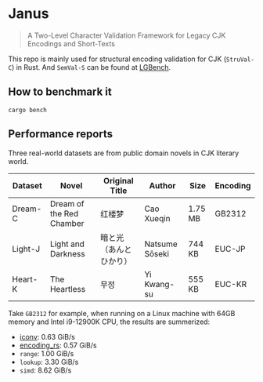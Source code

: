 # Janus

> A Two-Level Character Validation Framework
for Legacy CJK Encodings and Short-Texts


This repo is mainly used for structural
encoding validation for CJK (`StruVal-C`) in Rust. And `SemVal-S` can be found at [LGBench](https://github.com/SWUFE-DB-Group/LGBench).

## How to benchmark it

```shell
cargo bench
```

## Performance reports

Three real-world datasets are from public domain novels in CJK literary world.

| Dataset  | Novel              | Original Title | Author          | Size   | Encoding |
|-----------|-----------------------------|-----------------------|---------------------------|--------|-----------|
| Dream-C   | Dream of the Red Chamber    | 红楼梦                | Cao Xueqin                | 1.75 MB | GB2312    |
| Light-J   | Light and Darkness          | 暗と光（あんとひかり） | Natsume Sōseki            | 744 KB  | EUC-JP    |
| Heart-K   | The Heartless               | 무정                  | Yi Kwang-su               | 555 KB  | EUC-KR    |

Take `GB2312` for example, when running on a Linux machine with 64GB memory and Intel i9-12900K CPU, 
the results are summerized:

- [iconv](https://man7.org/linux/man-pages/man1/iconv.1.html): 0.63 GiB/s
- [encoding_rs](https://github.com/hsivonen/encoding_rs): 0.57 GiB/s
- `range`: 1.00 GiB/s
- `lookup`: 3.30 GiB/s
- `simd`: 8.62 GiB/s